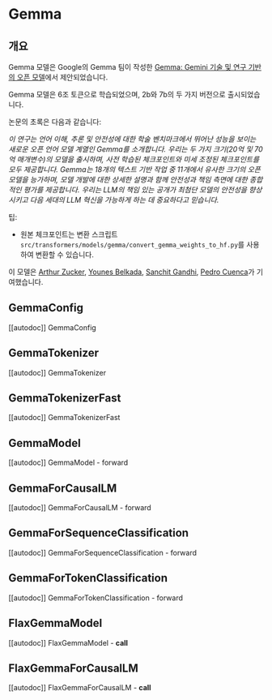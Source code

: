 <!--Copyright 2024 The HuggingFace Team. All rights reserved.

Licensed under the Apache License, Version 2.0 (the "License"); you may not use this file except in compliance with
the License. You may obtain a copy of the License at

http://www.apache.org/licenses/LICENSE-2.0

Unless required by applicable law or agreed to in writing, software distributed under the License is distributed on
an "AS IS" BASIS, WITHOUT WARRANTIES OR CONDITIONS OF ANY KIND, either express or implied. See the License for the
specific language governing permissions and limitations under the License.

⚠️ Note that this file is in Markdown but contain specific syntax for our doc-builder (similar to MDX) that may not be
rendered properly in your Markdown viewer.

-->

# Gemma

## 개요

Gemma 모델은 Google의 Gemma 팀이 작성한 [Gemma: Gemini 기술 및 연구 기반의 오픈 모델](https://blog.google/technology/developers/gemma-open-models/)에서 제안되었습니다.

Gemma 모델은 6조 토큰으로 학습되었으며, 2b와 7b의 두 가지 버전으로 출시되었습니다.

논문의 초록은 다음과 같습니다:

*이 연구는 언어 이해, 추론 및 안전성에 대한 학술 벤치마크에서 뛰어난 성능을 보이는 새로운 오픈 언어 모델 계열인 Gemma를 소개합니다. 우리는 두 가지 크기(20억 및 70억 매개변수)의 모델을 출시하며, 사전 학습된 체크포인트와 미세 조정된 체크포인트를 모두 제공합니다. Gemma는 18개의 텍스트 기반 작업 중 11개에서 유사한 크기의 오픈 모델을 능가하며, 모델 개발에 대한 상세한 설명과 함께 안전성과 책임 측면에 대한 종합적인 평가를 제공합니다. 우리는 LLM의 책임 있는 공개가 최첨단 모델의 안전성을 향상시키고 다음 세대의 LLM 혁신을 가능하게 하는 데 중요하다고 믿습니다.*

팁:

- 원본 체크포인트는 변환 스크립트 `src/transformers/models/gemma/convert_gemma_weights_to_hf.py`를 사용하여 변환할 수 있습니다.

이 모델은 [Arthur Zucker](https://huggingface.co/ArthurZ), [Younes Belkada](https://huggingface.co/ybelkada), [Sanchit Gandhi](https://huggingface.co/sanchit-gandhi), [Pedro Cuenca](https://huggingface.co/pcuenq)가 기여했습니다.

## GemmaConfig

[[autodoc]] GemmaConfig

## GemmaTokenizer

[[autodoc]] GemmaTokenizer


## GemmaTokenizerFast

[[autodoc]] GemmaTokenizerFast

## GemmaModel

[[autodoc]] GemmaModel
    - forward

## GemmaForCausalLM

[[autodoc]] GemmaForCausalLM
    - forward

## GemmaForSequenceClassification

[[autodoc]] GemmaForSequenceClassification
    - forward

## GemmaForTokenClassification

[[autodoc]] GemmaForTokenClassification
    - forward

## FlaxGemmaModel

[[autodoc]] FlaxGemmaModel
    - __call__

## FlaxGemmaForCausalLM

[[autodoc]] FlaxGemmaForCausalLM
    - __call__
